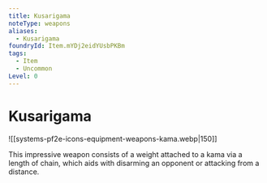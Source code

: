 ```yaml
---
title: Kusarigama
noteType: weapons
aliases:
  - Kusarigama
foundryId: Item.mYDj2eidYUsbPKBm
tags:
  - Item
  - Uncommon
Level: 0
---
```


# Kusarigama
![[systems-pf2e-icons-equipment-weapons-kama.webp|150]]

This impressive weapon consists of a weight attached to a kama via a length of chain, which aids with disarming an opponent or attacking from a distance.
